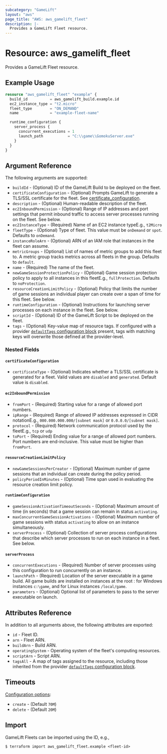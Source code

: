 ```yaml
---
subcategory: "GameLift"
layout: "aws"
page_title: "AWS: aws_gamelift_fleet"
description: |-
  Provides a GameLift Fleet resource.
---
```


# Resource: aws_gamelift_fleet

Provides a GameLift Fleet resource.

## Example Usage

```terraform
resource "aws_gamelift_fleet" "example" {
  build_id          = aws_gamelift_build.example.id
  ec2_instance_type = "t2.micro"
  fleet_type        = "ON_DEMAND"
  name              = "example-fleet-name"

  runtime_configuration {
    server_process {
      concurrent_executions = 1
      launch_path           = "C:\\game\\GomokuServer.exe"
    }
  }
}
```

## Argument Reference

The following arguments are supported:

* `buildId` - (Optional) ID of the GameLift Build to be deployed on the fleet.
* `certificateConfiguration` - (Optional) Prompts GameLift to generate a TLS/SSL certificate for the fleet. See [certificate_configuration](#certificate_configuration).
* `description` - (Optional) Human-readable description of the fleet.
* `ec2InboundPermission` - (Optional) Range of IP addresses and port settings that permit inbound traffic to access server processes running on the fleet. See below.
* `ec2InstanceType` - (Required) Name of an EC2 instance typeE.g., `t2Micro`
* `fleetType` - (Optional) Type of fleet. This value must be `onDemand` or `spot`. Defaults to `onDemand`.
* `instanceRoleArn` - (Optional) ARN of an IAM role that instances in the fleet can assume.
* `metricGroups` - (Optional) List of names of metric groups to add this fleet to. A metric group tracks metrics across all fleets in the group. Defaults to `default`.
* `name` - (Required) The name of the fleet.
* `newGameSessionProtectionPolicy` - (Optional) Game session protection policy to apply to all instances in this fleetE.g., `fullProtection`. Defaults to `noProtection`.
* `resourceCreationLimitPolicy` - (Optional) Policy that limits the number of game sessions an individual player can create over a span of time for this fleet. See below.
* `runtimeConfiguration` - (Optional) Instructions for launching server processes on each instance in the fleet. See below.
* `scriptId` - (Optional) ID of the GameLift Script to be deployed on the fleet.
* `tags` - (Optional) Key-value map of resource tags. If configured with a provider [`defaultTags` configuration block](https://registry.terraform.io/providers/hashicorp/aws/latest/docs#default_tags-configuration-block) present, tags with matching keys will overwrite those defined at the provider-level.

### Nested Fields

#### `certificateConfiguration`

* `certificateType` - (Optional) Indicates whether a TLS/SSL certificate is generated for a fleet. Valid values are `disabled` and `generated`. Default value is `disabled`.

#### `ec2InboundPermission`

* `fromPort` - (Required) Starting value for a range of allowed port numbers.
* `ipRange` - (Required) Range of allowed IP addresses expressed in CIDR notationE.g., `000.000.000.000/[subnet mask]` or `0.0.0.0/[subnet mask]`.
* `protocol` - (Required) Network communication protocol used by the fleetE.g., `tcp` or `udp`
* `toPort` - (Required) Ending value for a range of allowed port numbers. Port numbers are end-inclusive. This value must be higher than `fromPort`.

#### `resourceCreationLimitPolicy`

* `newGameSessionsPerCreator` - (Optional) Maximum number of game sessions that an individual can create during the policy period.
* `policyPeriodInMinutes` - (Optional) Time span used in evaluating the resource creation limit policy.

#### `runtimeConfiguration`

* `gameSessionActivationTimeoutSeconds` - (Optional) Maximum amount of time (in seconds) that a game session can remain in status `activating`.
* `maxConcurrentGameSessionActivations` - (Optional) Maximum number of game sessions with status `activating` to allow on an instance simultaneously.
* `serverProcess` - (Optional) Collection of server process configurations that describe which server processes to run on each instance in a fleet. See below.

#### `serverProcess`

* `concurrentExecutions` - (Required) Number of server processes using this configuration to run concurrently on an instance.
* `launchPath` - (Required) Location of the server executable in a game build. All game builds are installed on instances at the root : for Windows instances `c:\game`, and for Linux instances `/local/game`.
* `parameters` - (Optional) Optional list of parameters to pass to the server executable on launch.

## Attributes Reference

In addition to all arguments above, the following attributes are exported:

* `id` - Fleet ID.
* `arn` - Fleet ARN.
* `buildArn` - Build ARN.
* `operatingSystem` - Operating system of the fleet's computing resources.
* `scriptArn` - Script ARN.
* `tagsAll` - A map of tags assigned to the resource, including those inherited from the provider [`defaultTags` configuration block](https://registry.terraform.io/providers/hashicorp/aws/latest/docs#default_tags-configuration-block).

## Timeouts

[Configuration options](https://developer.hashicorp.com/terraform/language/resources/syntax#operation-timeouts):

* `create` - (Default `70M`)
* `delete` - (Default `20M`)

## Import

GameLift Fleets can be imported using the ID, e.g.,

```
$ terraform import aws_gamelift_fleet.example <fleet-id>
```

<!-- cache-key: cdktf-0.17.0-pre.15 input-9f9315ffa5fc9436cc79c9013ff410d35ea6cbd36ceaaa9e9ad824a78eeac69d -->